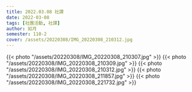 ```yaml
---
title: 2022.03.08 社課
date: 2022-03-08
tags: [社團活動, 社課]
author: 如月
semester: 110-2
cover: /assets/20220308/IMG_20220308_210312.jpg
---
```


{{< photo "/assets/20220308/IMG_20220308_210307.jpg" >}}
{{< photo "/assets/20220308/IMG_20220308_210309.jpg" >}}
{{< photo "/assets/20220308/IMG_20220308_210312.jpg" >}}
{{< photo "/assets/20220308/IMG_20220308_211857.jpg" >}}
{{< photo "/assets/20220308/IMG_20220308_221732.jpg" >}}
